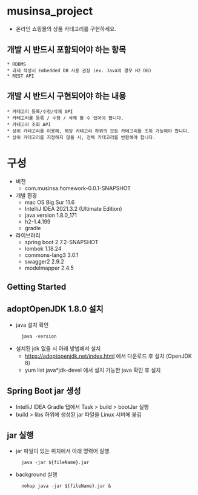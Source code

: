 # musinsa_project
  * 온라인 쇼핑몰의 상품 카테고리를 구현하세요.
  ## 개발 시 반드시 포함되어야 하는 항목
    * RDBMS
    * 과제 작성시 Embedded DB 사용 권장 (ex. Java의 경우 H2 DB)
    * REST API
   ## 개발 시 반드시 구현되어야 하는 내용
    * 카테고리 등록/수정/삭제 API
    * 카테고리를 등록 / 수정 / 삭제 할 수 있어야 합니다.
    * 카테고리 조회 API
    * 상위 카테고리를 이용해, 해당 카테고리 하위의 모든 카테고리를 조회 가능해야 합니다.
    * 상위 카테고리를 지정하지 않을 시, 전체 카테고리를 반환해야 합니다.

# 구성
  * 버전
    * com.musinsa.homework-0.0.1-SNAPSHOT
  * 개발 환경
    * mac OS Big Sur 11.6
    * IntelliJ IDEA 2021.3.2 (Ultimate Edition)
    * java version 1.8.0_171
    * h2-1.4.199
    * gradle
  * 라이브러리
    * spring boot 2.7.2-SNAPSHOT
    * lombok 1.18.24
    * commons-lang3 3.0.1
    * swagger2 2.9.2
    * modelmapper 2.4.5

## Getting Started
 ## adoptOpenJDK 1.8.0 설치
  * java 설치 확인
    ``` 
      java -version 
    ```
  * 설치된 jdk 없을 시 아래 방법에서 설치
    * https://adoptopenjdk.net/index.html 에서 다운로드 후 설치 (OpenJDK 8)
    * yum list java*jdk-devel 에서 설치 가능한 java 확인 후 설치
  
 ## Spring Boot jar 생성
  * IntelliJ IDEA Gradle 탭에서 Task > build > bootJar 실행
  * build > libs 하위에 생성된 jar 파일을 Linux 서버에 옮김
  
 ## jar 실행
  * jar 파일이 있는 위치에서 아래 명력어 실행.
    ``` 
      java -jar ${fileName}.jar
    ```
  * background 실행
    ``` 
      nohup java -jar ${fileName}.jar &
    ```

